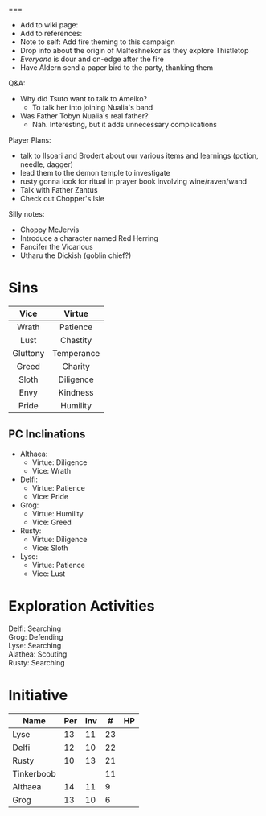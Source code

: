 ===
* Add to wiki page: 
* Add to references: 
* Note to self: Add fire theming to this campaign
* Drop info about the origin of Malfeshnekor as they explore Thistletop
* _Everyone_ is dour and on-edge after the fire
* Have Aldern send a paper bird to the party, thanking them

Q&A:

* Why did Tsuto want to talk to Ameiko?
  * To talk her into joining Nualia's band
* Was Father Tobyn Nualia's real father?
  * Nah. Interesting, but it adds unnecessary complications

Player Plans:

* talk to Ilsoari and Brodert about our various items and learnings (potion, needle, dagger)
* lead them to the demon temple to investigate
* rusty gonna look for ritual in prayer book involving wine/raven/wand
* Talk with Father Zantus
* Check out Chopper's Isle

Silly notes:

* Choppy McJervis
* Introduce a character named Red Herring
* Fancifer the Vicarious
* Utharu the Dickish (goblin chief?)

# Sins

|   Vice   |   Virtue   |
|:--------:|:----------:|
|  Wrath   |  Patience  |
|   Lust   |  Chastity  |
| Gluttony | Temperance |
|  Greed   |  Charity   |
|  Sloth   | Diligence  |
|   Envy   |  Kindness  |
|  Pride   |  Humility  |


## PC Inclinations

* Althaea:
  * Virtue: Diligence
  * Vice: Wrath
* Delfi:
  * Virtue: Patience
  * Vice: Pride
* Grog:
  * Virtue: Humility
  * Vice: Greed
* Rusty:
  * Virtue: Diligence
  * Vice: Sloth
* Lyse:
  * Virtue: Patience
  * Vice: Lust

# Exploration Activities

Delfi: Searching  
Grog: Defending  
Lyse: Searching  
Alathea: Scouting  
Rusty: Searching

# Initiative

| Name       | Per | Inv | #  | HP |
|------------|-----|-----|----|----|
| Lyse       | 13  | 11  | 23 |    |
| Delfi      | 12  | 10  | 22 |    |
| Rusty      | 10  | 13  | 21 |    |
| Tinkerboob |     |     | 11 |    |
| Althaea    | 14  | 11  | 9  |    |
| Grog       | 13  | 10  | 6  |    |
